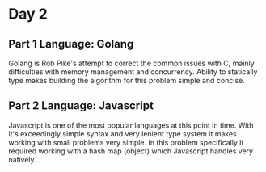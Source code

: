 # Day 2

## Part 1 Language: Golang

Golang is Rob Pike's attempt to correct the common issues with C, mainly difficulties with memory management and concurrency. Ability to statically type makes building the algorithm for this problem simple and concise.

## Part 2 Language: Javascript

Javascript is one of the most popular languages at this point in time. With it's exceedingly simple syntax and very lenient type system it makes working with small problems very simple. In this problem specifically it required working with a hash map (object) which Javascript handles very natively.
